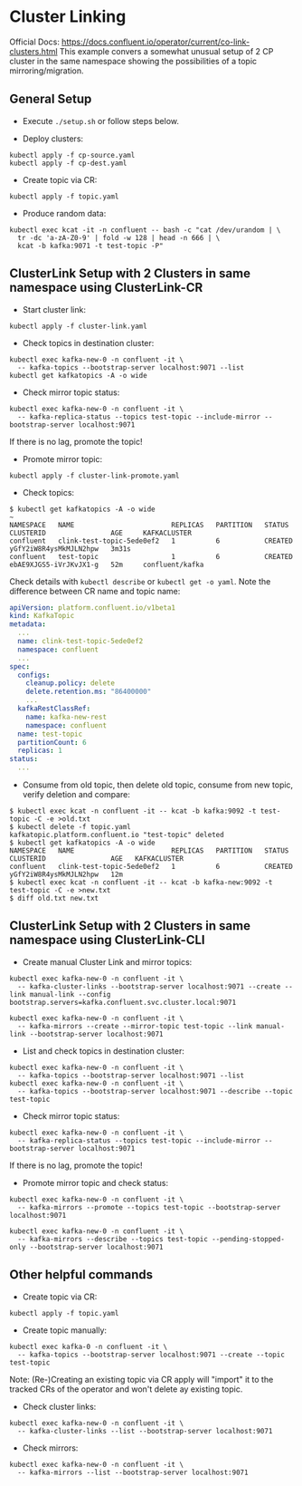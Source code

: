 # Cluster Linking
Official Docs: https://docs.confluent.io/operator/current/co-link-clusters.html
This example convers a somewhat unusual setup of 2 CP cluster in the same namespace showing the possibilities of a topic mirroring/migration.

## General Setup
* Execute `./setup.sh` or follow steps below.

* Deploy clusters:
```shell
kubectl apply -f cp-source.yaml
kubectl apply -f cp-dest.yaml
```

* Create topic via CR:
```shell
kubectl apply -f topic.yaml
```
* Produce random data:
```shell
kubectl exec kcat -it -n confluent -- bash -c "cat /dev/urandom | \
  tr -dc 'a-zA-Z0-9' | fold -w 128 | head -n 666 | \
  kcat -b kafka:9071 -t test-topic -P"
```
## ClusterLink Setup with 2 Clusters in same namespace using ClusterLink-CR
* Start cluster link:
```shell
kubectl apply -f cluster-link.yaml
```

* Check topics in destination cluster:
```shell
kubectl exec kafka-new-0 -n confluent -it \
  -- kafka-topics --bootstrap-server localhost:9071 --list
kubectl get kafkatopics -A -o wide
```

* Check mirror topic status:
```shell
kubectl exec kafka-new-0 -n confluent -it \
  -- kafka-replica-status --topics test-topic --include-mirror --bootstrap-server localhost:9071
```
If there is no lag, promote the topic!

* Promote mirror topic:
```shell
kubectl apply -f cluster-link-promote.yaml
```

* Check topics:
```shell
$ kubectl get kafkatopics -A -o wide                                                           ~
NAMESPACE   NAME                        REPLICAS   PARTITION   STATUS    CLUSTERID                AGE     KAFKACLUSTER
confluent   clink-test-topic-5ede0ef2   1          6           CREATED   yGfY2iW8R4ysMkMJLN2hpw   3m31s
confluent   test-topic                  1          6           CREATED   ebAE9XJGS5-iVrJKvJX1-g   52m     confluent/kafka
```
Check details with `kubectl describe` or `kubectl get -o yaml`. Note the difference between CR name and topic name:
```yaml
apiVersion: platform.confluent.io/v1beta1
kind: KafkaTopic
metadata:
  ...
  name: clink-test-topic-5ede0ef2
  namespace: confluent
  ...
spec:
  configs:
    cleanup.policy: delete
    delete.retention.ms: "86400000"
    ...
  kafkaRestClassRef:
    name: kafka-new-rest
    namespace: confluent
  name: test-topic
  partitionCount: 6
  replicas: 1
status:
  ...
```

* Consume from old topic, then delete old topic, consume from new topic, verify deletion and compare:
```shell
$ kubectl exec kcat -n confluent -it -- kcat -b kafka:9092 -t test-topic -C -e >old.txt
$ kubectl delete -f topic.yaml
kafkatopic.platform.confluent.io "test-topic" deleted
$ kubectl get kafkatopics -A -o wide
NAMESPACE   NAME                        REPLICAS   PARTITION   STATUS    CLUSTERID                AGE   KAFKACLUSTER
confluent   clink-test-topic-5ede0ef2   1          6           CREATED   yGfY2iW8R4ysMkMJLN2hpw   12m
$ kubectl exec kcat -n confluent -it -- kcat -b kafka-new:9092 -t test-topic -C -e >new.txt
$ diff old.txt new.txt
```

## ClusterLink Setup with 2 Clusters in same namespace using ClusterLink-CLI
* Create manual Cluster Link and mirror topics:
```shell
kubectl exec kafka-new-0 -n confluent -it \
  -- kafka-cluster-links --bootstrap-server localhost:9071 --create --link manual-link --config bootstrap.servers=kafka.confluent.svc.cluster.local:9071

kubectl exec kafka-new-0 -n confluent -it \
  -- kafka-mirrors --create --mirror-topic test-topic --link manual-link --bootstrap-server localhost:9071
```
* List and check topics in destination cluster:
```shell
kubectl exec kafka-new-0 -n confluent -it \
  -- kafka-topics --bootstrap-server localhost:9071 --list
kubectl exec kafka-new-0 -n confluent -it \
  -- kafka-topics --bootstrap-server localhost:9071 --describe --topic test-topic
```
* Check mirror topic status:
```shell
kubectl exec kafka-new-0 -n confluent -it \
  -- kafka-replica-status --topics test-topic --include-mirror --bootstrap-server localhost:9071
```
If there is no lag, promote the topic!

* Promote mirror topic and check status:
```shell
kubectl exec kafka-new-0 -n confluent -it \
  -- kafka-mirrors --promote --topics test-topic --bootstrap-server localhost:9071

kubectl exec kafka-new-0 -n confluent -it \
  -- kafka-mirrors --describe --topics test-topic --pending-stopped-only --bootstrap-server localhost:9071
```

## Other helpful commands

* Create topic via CR:
```shell
kubectl apply -f topic.yaml
```

* Create topic manually:
```shell
kubectl exec kafka-0 -n confluent -it \
  -- kafka-topics --bootstrap-server localhost:9071 --create --topic test-topic
```
Note: (Re-)Creating an existing topic via CR apply will "import" it to the tracked CRs of the operator and won't delete ay existing topic.

* Check cluster links:
```shell
kubectl exec kafka-new-0 -n confluent -it \
  -- kafka-cluster-links --list --bootstrap-server localhost:9071
```

* Check mirrors:
```shell
kubectl exec kafka-new-0 -n confluent -it \
  -- kafka-mirrors --list --bootstrap-server localhost:9071
```
